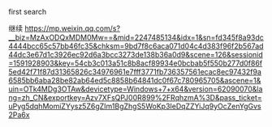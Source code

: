 first search

继续 https://mp.weixin.qq.com/s?__biz=MzAxODQxMDM0Mw==&mid=2247485134&idx=1&sn=fd345f8a93dc4444bcc65c57bb46fc35&chksm=9bd7f8c6aca071d04c4d383f96f2b567ad44dc3e67d1c3926ec92d6a3bcc3273de138b36a0d9&scene=126&sessionid=1591928903&key=54cb3c013a51c8b8acf89934e0bcbab5f550b277d0f86f5ed42f71f87d31365826c34976961e7fff3771fb736357561ecac8ec97432f9a6585bb6aba28be82ab64ed5c8858b64841dc0f67c780965705&ascene=1&uin=OTk4MDg3OTAw&devicetype=Windows+7+x64&version=62090070&lang=zh_CN&exportkey=Azv7XFsQPJ00R899%2FRqhzmA%3D&pass_ticket=uPyg5dqhMomiZYysz5Z6gZIm1BgZhgS5WoKp3IeDqZZYiJq9yOcZenYgGvs2Pa6x